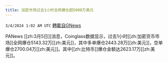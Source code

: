 ```yaml
---
title: 加密市场过去1小时全网爆仓超5000万美元
---
```

`3/4/2024 1:02 AM UTC` [轉載自GNews](https://gnews.org/articles/2361862)

PANews [[zh:3月5日]]消息，Coinglass数据显示，过去1小时[[zh:加密货币市场]]全网爆仓5143.32万[[zh:美元]]，其中多单爆仓2443.28万[[zh:美元]]，空单爆仓2700.04万[[zh:美元]]。其中[[zh:比特币]]爆仓金额达2623.17万[[zh:美元]]。
